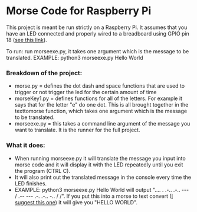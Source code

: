 # Morse Code for Raspberry Pi

This project is meant be run strictly on a Raspberry Pi. It assumes that you have an LED connected and properly wired to a breadboard using GPIO pin 18 ([see this link](https://thepihut.com/blogs/raspberry-pi-tutorials/27968772-turning-on-an-led-with-your-raspberry-pis-gpio-pins#:~:targetText=Use%20one%20of%20the%20jumper,the%20breadboard%2C%20as%20shown%20above.)).

To run: run morseexe.py, it takes one argument which is the message to be translated. EXAMPLE: python3 morseexe.py Hello World

### Breakdown of the project:
  - morse.py = defines the dot dash and space functions that are used to trigger or not trigger the led for the certain amount of time
  - morseKey1.py = defines functions for all of the letters. For example it says that for the letter "e" do one dot. This is all brought together in the texttomorse function, which takes one argument which is the message to be translated.
  - morseexe.py = this takes a command line argument of the message you want to translate. It is the runner for the full project.

### What it does:
  - When running morseexe.py it will translate the message you input into morse code and it will display it with the LED repeatedly until you exit the program (CTRL C).
  - It will also print out the translated message in the console every time the LED finishes.
  - EXAMPLE: python3 morseexe.py Hello World will output ".... . .-.. .-.. --- / .-- --- .-. .-.. -.. / /". If you put this into a morse to text convert ([I suggest this one](https://morsecode.scphillips.com/translator.html)) it will give you "HELLO WORLD".
